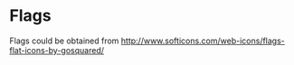 # Flags

Flags could be obtained from http://www.softicons.com/web-icons/flags-flat-icons-by-gosquared/